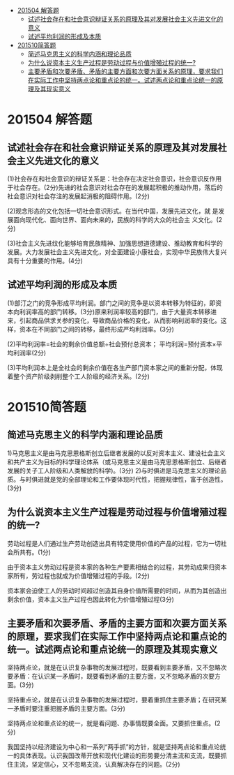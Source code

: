 - [201504 解答题](#201504-解答题)
  - [试述社会存在和社会意识辩证关系的原理及其对发展社会主义先进文化的意义](#试述社会存在和社会意识辩证关系的原理及其对发展社会主义先进文化的意义)
  - [试述平均利润的形成及本质](#试述平均利润的形成及本质)
- [201510简答题](#201510简答题)
  - [简述马克思主义的科学内涵和理论品质](#简述马克思主义的科学内涵和理论品质)
  - [为什么说资本主义生产过程是劳动过程与价值增殖过程的统一?](#为什么说资本主义生产过程是劳动过程与价值增殖过程的统一)
  - [主要矛盾和次要矛盾、矛盾的主要方面和次要方面关系的原理，要求我们在实际工作中坚持两点论和重点论的统一。试述两点论和重点论统一的原理及其现实意义](#主要矛盾和次要矛盾矛盾的主要方面和次要方面关系的原理要求我们在实际工作中坚持两点论和重点论的统一试述两点论和重点论统一的原理及其现实意义)

# 201504 解答题

## 试述社会存在和社会意识辩证关系的原理及其对发展社会主义先进文化的意义  

(1)社会存在和社会意识的辩证关系是：社会存在决定社会意识，社会意识反作用于社会存在。(2分)先进的社会意识对社会存在的发展起积极的推动作用，落后的社会意识对社会存注的发展起消极的阻碍作用。(2分)

(2)观念形态的文化包括一切社会意识形式。在当代中国，发展先进文化，就
是发展面向现代化、面向世界、面向未来的，民族的科学的大众的社会主
义文化。(2分)

(3)社会主义先进纹化能够培育民族精神、加强思想道德建设、推动教育和科学的发展。大力发展社会主义先进文化，对全面建设小康社会，实现中华民族伟大复兴具有十分重要的作用。(4分)

## 试述平均利润的形成及本质

(1)部汀之门的竞争形成平均利润。部门之间的竞争是以资本转移为特征的，即资本向利润率高的部门转移。(3分)原来利润率较高的部门，由于大量资本转移进来，引起商品供求关参的变化，导致商品价格的变化，从而影响利润率的变化。这样，资本在不同部门之间的转移，最终形成严均利润率。(3分)

(2)平均利润率=社会的剩余价值总额÷社会预付总资本；
平均利润=预付资本×平均利润率(2分)

(3)平均利润本上是全社会的剩余价值在各生产部门资本家之间的重新分配，体现着整个资产阶级剥削整个工人阶级的经济关系。(2分)

# 201510简答题

## 简述马克思主义的科学内涵和理论品质

1)马克思主义是由马克思恩格斯创立后继者发展的以反对资本主义、建设社会主义和共产主义为目标的科学理论体系（或马克思主义是由马克思恩格斯创立、后继者发展的关子工人阶级和人类解放的科学)。(3分)
2)与时俱进是马克思主义的理论品质。与时俱进就是党的全部理论和工作要体现时代性，把握规律性，富于创造性。(3分)

## 为什么说资本主义生产过程是劳动过程与价值增殖过程的统一?

劳动过程是人们通过生产劳动创造出具有特定使用价值的产品的过程，它为一切社会所共有。(1分)

由于资本主义劳动过程是资本家的各种生产要素相结合的过程，其劳动成果归资本家所有，劳过程也就成为价值增殖过程的手段。(2分)

资本家会迫使工人的劳动时间超过创造其自身价值所需要的时间，从而为其创造出剩余价值，资本主义生产过程也因此转化为价值增殖过程(3分)

## 主要矛盾和次要矛盾、矛盾的主要方面和次要方面关系的原理，要求我们在实际工作中坚持两点论和重点论的统一。试述两点论和重点论统一的原理及其现实意义

坚持两点论，就是在认识复杂事物的发展过程时，既要看到主要矛盾，又不忽略次要矛盾：在认识某一矛盾时，既要看到矛盾的主要方面，又不忽略矛盾的次要方面。(3分)

坚持重点论，就是在认识复杂事物的发展过程时，要着重抓住主要矛盾；在研究某一矛盾时要注重把握矛盾的主要方面。(3分)

坚持两点论和重点论的统一，就是看问题、办事情既要全面。又要抓住重点。(2分)

我国坚持以经济建设为中心和一系列“两手抓”的方针，就是坚持两点论和重点论统一的具体表现。认识我国改蒂开放和现代化建设的形势要分清主流和支流，既要抓住主流，坚定信心，又不忽略支流，认真解决存在的问题。(2分)
